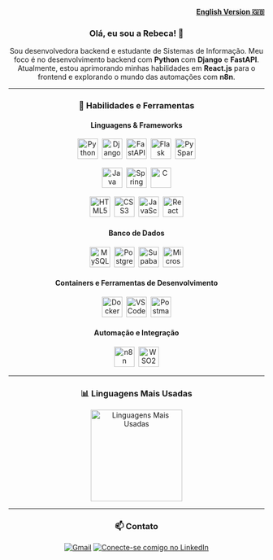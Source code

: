 <p align="right">
  <a href="./README.en.md"><strong>English Version 🇬🇧</strong></a>
</p>

<div align="center">

### Olá, eu sou a Rebeca! 👋

<p>Sou desenvolvedora backend e estudante de Sistemas de Informação. Meu foco é no desenvolvimento backend com <strong>Python</strong> com <strong>Django</strong> e <strong>FastAPI</strong>. Atualmente, estou aprimorando minhas habilidades em <strong>React.js</strong> para o frontend e explorando o mundo das automações com <strong>n8n</strong>.</p>

---

### 🚀 Habilidades e Ferramentas

#### **Linguagens & Frameworks**
<p>
  <img src="https://skillicons.dev/icons?i=python" height="40" alt="Python" title="Python"/>&nbsp;
  <img src="https://skillicons.dev/icons?i=django" height="40" alt="Django" title="Django"/>&nbsp;
  <img src="https://skillicons.dev/icons?i=fastapi" height="40" alt="FastAPI" title="FastAPI"/>&nbsp;
  <img src="https://skillicons.dev/icons?i=flask" height="40" alt="Flask" title="Flask"/>&nbsp;
  <img src="https://img.shields.io/badge/PySpark-E25A1C?style=for-the-badge&logo=apache-spark&logoColor=white" height="40" alt="PySpark" title="PySpark"/>
</p>
<p>
  <img src="https://skillicons.dev/icons?i=java" height="40" alt="Java" title="Java"/>&nbsp;
  <img src="https://skillicons.dev/icons?i=spring" height="40" alt="Spring Boot" title="Spring Boot"/>&nbsp;
  <img src="https://skillicons.dev/icons?i=c" height="40" alt="C" title="C"/>
</p>
<p>
  <img src="https://skillicons.dev/icons?i=html" height="40" alt="HTML5" title="HTML5"/>&nbsp;
  <img src="https://skillicons.dev/icons?i=css" height="40" alt="CSS3" title="CSS3"/>&nbsp;
  <img src="https://skillicons.dev/icons?i=javascript" height="40" alt="JavaScript" title="JavaScript"/>&nbsp;
  <img src="https://skillicons.dev/icons?i=react" height="40" alt="React" title="React"/>
</p>

#### **Banco de Dados**
<p>
  <img src="https://skillicons.dev/icons?i=mysql" height="40" alt="MySQL" title="MySQL"/>&nbsp;
  <img src="https://skillicons.dev/icons?i=postgres" height="40" alt="PostgreSQL" title="PostgreSQL"/>&nbsp;
  <img src="https://skillicons.dev/icons?i=supabase" height="40" alt="Supabase" title="Supabase"/>&nbsp;
  <img src="https://img.shields.io/badge/SQL_Server-CC2927?style=for-the-badge&logo=microsoft-sql-server&logoColor=white" height="40" alt="Microsoft SQL Server" title="Microsoft SQL Server"/>
</p>

#### **Containers e Ferramentas de Desenvolvimento**
<p>
  <img src="https://skillicons.dev/icons?i=docker" height="40" alt="Docker" title="Docker"/>&nbsp;
  <img src="https://skillicons.dev/icons?i=vscode" height="40" alt="VS Code" title="VS Code"/>&nbsp;
  <img src="https://skillicons.dev/icons?i=postman" height="40" alt="Postman" title="Postman"/>
</p>
  
#### **Automação e Integração**
<p>
  <img src="https://img.shields.io/badge/n8n-1A0433?style=for-the-badge&logo=n8n&logoColor=white" height="40" alt="n8n" title="n8n"/>&nbsp;
  <img src="https://img.shields.io/badge/WSO2-FF7300?style=for-the-badge&logo=wso2&logoColor=white" height="40" alt="WSO2" title="WSO2"/>
</p>

---

### 📊 Linguagens Mais Usadas

<a href="https://github.com/rebecamacedosoares">
  <img height="180em" src="https://github-readme-stats.vercel.app/api/top-langs/?username=rebecamacedosoares&layout=compact&langs_count=7&theme=dracula" title="Linguagens Mais Usadas"/>
</a>

---

### 📫 Contato

<p>
  <a href="mailto:rebecamssilva@gmail.com" target="_blank"><img src="https://img.shields.io/badge/Gmail-D14836?style=for-the-badge&logo=gmail&logoColor=white" alt="Gmail" title="Envie-me um E-mail"></a>
  <a href="https://www.linkedin.com/in/rebeca-de-macedo-soares-e-silva-757098217/" target="_blank"><img src="https://img.shields.io/badge/-LinkedIn-%230077B5?style=for-the-badge&logo=linkedin&logoColor=white" target="_blank" title="Conecte-se comigo no LinkedIn"></a>
</p>

</div>
